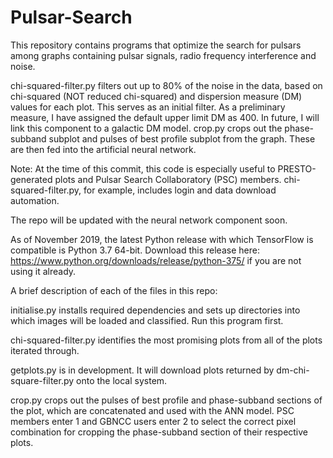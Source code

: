 # Pulsar-Search
This repository contains programs that optimize the search for pulsars among graphs containing pulsar signals, radio frequency interference and noise. 

chi-squared-filter.py filters out up to 80% of the noise in the data, based on chi-squared (NOT reduced chi-squared) and dispersion measure (DM) values for each plot. This serves as an initial filter. As a preliminary measure, I have assigned the default upper limit DM as 400. In future, I will link this component to a galactic DM model.
crop.py crops out the phase-subband subplot and pulses of best profile subplot from the graph. These are then fed into the artificial neural network.

Note: At the time of this commit, this code is especially useful to PRESTO-generated plots and Pulsar Search Collaboratory (PSC) members. chi-squared-filter.py, for example, includes login and data download automation. 

The repo will be updated with the neural network component soon.

As of November 2019, the latest Python release with which TensorFlow is compatible is Python 3.7 64-bit. Download this release here: https://www.python.org/downloads/release/python-375/ if you are not using it already.

A brief description of each of the files in this repo:

initialise.py installs required dependencies and sets up directories into which images will be loaded and classified. Run this program first.

chi-squared-filter.py identifies the most promising plots from all of the plots iterated through.

getplots.py is in development. It will download plots returned by dm-chi-square-filter.py onto the local system.

crop.py crops out the pulses of best profile and phase-subband sections of the plot, which are concatenated and used with the ANN model. PSC members enter 1 and GBNCC users enter 2 to select the correct pixel combination for cropping the phase-subband section of their respective plots.


